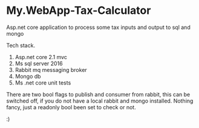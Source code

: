 # My.WebApp-Tax-Calculator
Asp.net core application to process some tax inputs and output to sql and mongo

Tech stack.
1. Asp.net core 2.1 mvc 
2. Ms sql server 2016
3. Rabbit mq messaging broker
4. Mongo db
5. Ms .net core unit tests

There are two bool flags to publish and consumer from rabbit, this can be switched off, if you do not have a local rabbit and mongo installed.
Nothing fancy, just a readonly bool been set to check or not.

:)
